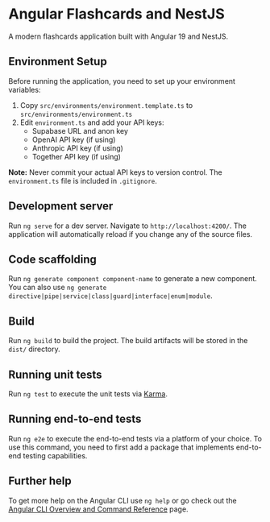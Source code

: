 # Angular Flashcards and NestJS

A modern flashcards application built with Angular 19 and NestJS.

## Environment Setup

Before running the application, you need to set up your environment variables:

1. Copy `src/environments/environment.template.ts` to `src/environments/environment.ts`
2. Edit `environment.ts` and add your API keys:
   - Supabase URL and anon key
   - OpenAI API key (if using)
   - Anthropic API key (if using)
   - Together API key (if using)

**Note:** Never commit your actual API keys to version control. The `environment.ts` file is included in `.gitignore`.

## Development server

Run `ng serve` for a dev server. Navigate to `http://localhost:4200/`. The application will automatically reload if you change any of the source files.

## Code scaffolding

Run `ng generate component component-name` to generate a new component. You can also use `ng generate directive|pipe|service|class|guard|interface|enum|module`.

## Build

Run `ng build` to build the project. The build artifacts will be stored in the `dist/` directory.

## Running unit tests

Run `ng test` to execute the unit tests via [Karma](https://karma-runner.github.io).

## Running end-to-end tests

Run `ng e2e` to execute the end-to-end tests via a platform of your choice. To use this command, you need to first add a package that implements end-to-end testing capabilities.

## Further help

To get more help on the Angular CLI use `ng help` or go check out the [Angular CLI Overview and Command Reference](https://angular.dev/tools/cli) page.
